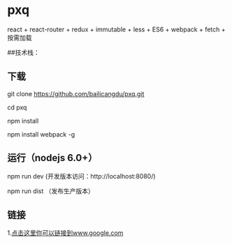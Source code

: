 # pxq
react + react-router + redux + immutable + less + ES6 + webpack + fetch + 按需加载


##技术栈：
	


## 下载

  git clone https://github.com/bailicangdu/pxq.git

  cd pxq

  npm install 

  npm install webpack -g 


## 运行（nodejs 6.0+）

  npm run dev (开发版本访问：http://localhost:8080/)
  
  npm run dist （发布生产版本）

## 链接  
1.[点击这里你可以链接到www.google.com](http://www.google.com)<br />  